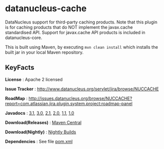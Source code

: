 datanucleus-cache
=================

DataNucleus support for third-party caching products.
Note that this plugin is for caching products that do NOT implement the javax.cache standardised API.
Support for javax.cache API products is included in datanucleus-core.

This is built using Maven, by executing `mvn clean install` which installs the built jar in your local Maven
repository.


KeyFacts
--------
__License__ : Apache 2 licensed

__Issue Tracker__ : http://www.datanucleus.org/servlet/jira/browse/NUCCACHE

__RoadMap__ : http://issues.datanucleus.org/browse/NUCCACHE?report=com.atlassian.jira.plugin.system.project:roadmap-panel

__Javadocs__ : [3.1](http://www.datanucleus.org/javadocs/cache/3.1/), [3.0](http://www.datanucleus.org/javadocs/cache/3.0/), [2.1](http://www.datanucleus.org/javadocs/cache/2.1/), [2.0](http://www.datanucleus.org/javadocs/cache/2.0/), [1.1](http://www.datanucleus.org/javadocs/cache/1.1/), [1.0](http://www.datanucleus.org/javadocs/cache/1.0/)

__Download(Releases)__ : [Maven Central](http://central.maven.org/maven2/org/datanucleus/datanucleus-cache)

__Download(Nightly)__ : [Nightly Builds](http://central.maven.org/maven2/org/datanucleus/datanucleus-cache)

__Dependencies__ : See file [pom.xml](pom.xml)
